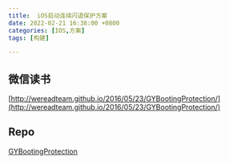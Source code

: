 ```yaml
---
title:  iOS启动连续闪退保护方案
date: 2022-02-21 16:38:00 +0800
categories: [IOS,方案]
tags: [构建]

---
```




## 微信读书

[http://wereadteam.github.io/2016/05/23/GYBootingProtection/](http://wereadteam.github.io/2016/05/23/GYBootingProtection/)



## Repo

[GYBootingProtection](https://github.com/liuslevis/GYBootingProtection)

